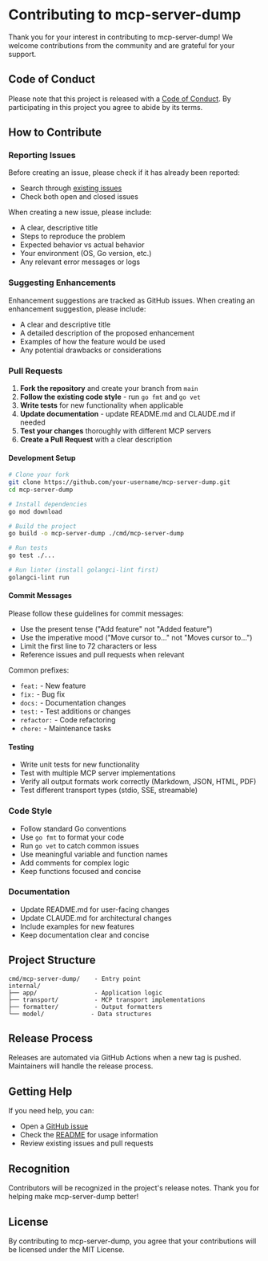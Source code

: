 # Contributing to mcp-server-dump

Thank you for your interest in contributing to mcp-server-dump! We welcome contributions from the community and are grateful for your support.

## Code of Conduct

Please note that this project is released with a [Code of Conduct](CODE_OF_CONDUCT.md). By participating in this project you agree to abide by its terms.

## How to Contribute

### Reporting Issues

Before creating an issue, please check if it has already been reported:
- Search through [existing issues](https://github.com/SPANDigital/mcp-server-dump/issues)
- Check both open and closed issues

When creating a new issue, please include:
- A clear, descriptive title
- Steps to reproduce the problem
- Expected behavior vs actual behavior
- Your environment (OS, Go version, etc.)
- Any relevant error messages or logs

### Suggesting Enhancements

Enhancement suggestions are tracked as GitHub issues. When creating an enhancement suggestion, please include:
- A clear and descriptive title
- A detailed description of the proposed enhancement
- Examples of how the feature would be used
- Any potential drawbacks or considerations

### Pull Requests

1. **Fork the repository** and create your branch from `main`
2. **Follow the existing code style** - run `go fmt` and `go vet`
3. **Write tests** for new functionality when applicable
4. **Update documentation** - update README.md and CLAUDE.md if needed
5. **Test your changes** thoroughly with different MCP servers
6. **Create a Pull Request** with a clear description

#### Development Setup

```bash
# Clone your fork
git clone https://github.com/your-username/mcp-server-dump.git
cd mcp-server-dump

# Install dependencies
go mod download

# Build the project
go build -o mcp-server-dump ./cmd/mcp-server-dump

# Run tests
go test ./...

# Run linter (install golangci-lint first)
golangci-lint run
```

#### Commit Messages

Please follow these guidelines for commit messages:
- Use the present tense ("Add feature" not "Added feature")
- Use the imperative mood ("Move cursor to..." not "Moves cursor to...")
- Limit the first line to 72 characters or less
- Reference issues and pull requests when relevant

Common prefixes:
- `feat:` - New feature
- `fix:` - Bug fix
- `docs:` - Documentation changes
- `test:` - Test additions or changes
- `refactor:` - Code refactoring
- `chore:` - Maintenance tasks

#### Testing

- Write unit tests for new functionality
- Test with multiple MCP server implementations
- Verify all output formats work correctly (Markdown, JSON, HTML, PDF)
- Test different transport types (stdio, SSE, streamable)

### Code Style

- Follow standard Go conventions
- Use `go fmt` to format your code
- Run `go vet` to catch common issues
- Use meaningful variable and function names
- Add comments for complex logic
- Keep functions focused and concise

### Documentation

- Update README.md for user-facing changes
- Update CLAUDE.md for architectural changes
- Include examples for new features
- Keep documentation clear and concise

## Project Structure

```
cmd/mcp-server-dump/    - Entry point
internal/
├── app/                - Application logic
├── transport/          - MCP transport implementations
├── formatter/          - Output formatters
└── model/             - Data structures
```

## Release Process

Releases are automated via GitHub Actions when a new tag is pushed. Maintainers will handle the release process.

## Getting Help

If you need help, you can:
- Open a [GitHub issue](https://github.com/SPANDigital/mcp-server-dump/issues)
- Check the [README](README.md) for usage information
- Review existing issues and pull requests

## Recognition

Contributors will be recognized in the project's release notes. Thank you for helping make mcp-server-dump better!

## License

By contributing to mcp-server-dump, you agree that your contributions will be licensed under the MIT License.